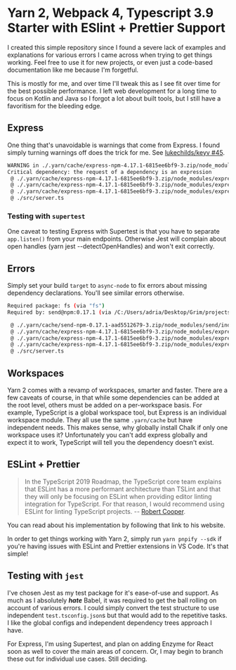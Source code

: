 # Yarn 2, Webpack 4, Typescript 3.9 Starter with ESlint + Prettier Support

I created this simple repository since I found a severe lack of examples and explanations for various errors I came across when trying to get things working. Feel free to use it for new projects, or even just a code-based documentation like me because I'm forgetful.

This is mostly for me, and over time I'll tweak this as I see fit over time for the best possible performance. I left web development for a long time to focus on Kotlin and Java so I forgot a lot about built tools, but I still have a favoritism for the bleeding edge.

## Express

One thing that's unavoidable is warnings that come from Express. I found simply turning warnings off does the trick for me. See [lukechilds/keyv #45](https://github.com/lukechilds/keyv/issues/45).

```bash
WARNING in ./.yarn/cache/express-npm-4.17.1-6815ee6bf9-3.zip/node_modules/express/lib/view.js 81:13-25
Critical dependency: the request of a dependency is an expression
 @ ./.yarn/cache/express-npm-4.17.1-6815ee6bf9-3.zip/node_modules/express/lib/application.js
 @ ./.yarn/cache/express-npm-4.17.1-6815ee6bf9-3.zip/node_modules/express/lib/express.js
 @ ./.yarn/cache/express-npm-4.17.1-6815ee6bf9-3.zip/node_modules/express/index.js
 @ ./src/server.ts
```

### Testing with `supertest`

One caveat to testing Express with Supertest is that you have to separate `app.listen()` from your main endpoints. Otherwise Jest will complain about open handles (yarn jest --detectOpenHandles) and won't exit correctly.

## Errors

Simply set your build `target` to `async-node` to fix errors about missing dependency declarations. You'll see similar errors otherwise.

```bash
Required package: fs (via "fs")
Required by: send@npm:0.17.1 (via /C:/Users/adria/Desktop/Grim/projects/yarn-berry-webpack-typescript/.yarn/cache/send-npm-0.17.1-aad5512679-3.zip/node_modules/send/index.js)

 @ ./.yarn/cache/send-npm-0.17.1-aad5512679-3.zip/node_modules/send/index.js 23:9-22
 @ ./.yarn/cache/express-npm-4.17.1-6815ee6bf9-3.zip/node_modules/express/lib/response.js
 @ ./.yarn/cache/express-npm-4.17.1-6815ee6bf9-3.zip/node_modules/express/lib/express.js
 @ ./.yarn/cache/express-npm-4.17.1-6815ee6bf9-3.zip/node_modules/express/index.js
 @ ./src/server.ts
```

## Workspaces

Yarn 2 comes with a revamp of workspaces, smarter and faster. There are a few caveats of course, in that while some dependencies can be added at the root level, others must be added on a per-workspace basis. For example, TypeScript is a global workspace tool, but Express is an individual workspace module. They all use the same `.yarn/cache` but have independent needs. This makes sense, why globally install Chalk if only one workspace uses it? Unfortunately you can't add express globally and expect it to work, TypeScript will tell you the dependency doesn't exist.

## ESLint + Prettier

> In the TypeScript 2019 Roadmap, the TypeScript core team explains that ESLint has a more performant architecture than TSLint and that they will only be focusing on ESLint when providing editor linting integration for TypeScript. For that reason, I would recommend using ESLint for linting TypeScript projects. -- [Robert Cooper](https://www.robertcooper.me/using-eslint-and-prettier-in-a-typescript-project).

You can read about his implementation by following that link to his website.

In order to get things working with Yarn 2, simply run `yarn pnpify --sdk` if you're having issues with ESLint and Prettier extensions in VS Code. It's that simple!

## Testing with `jest`

I've chosen Jest as my test package for it's ease-of-use and support. As much as I absolutely *__hate__* Babel, it was required to get the ball rolling on account of various errors. I could simply convert the test structure to use independent `test.tsconfig.json`s but that would add to the repetitive tasks. I like the global configs and independent dependency trees approach I have.

For Express, I'm using Supertest, and plan on adding Enzyme for React soon as well to cover the main areas of concern. Or, I may begin to branch these out for individual use cases. Still deciding.
